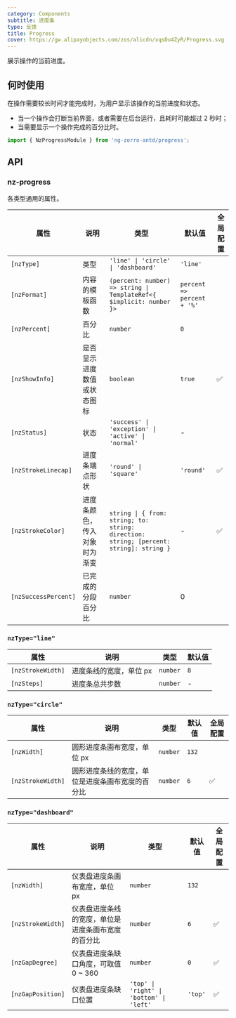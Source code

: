 ```yaml
---
category: Components
subtitle: 进度条
type: 反馈
title: Progress
cover: https://gw.alipayobjects.com/zos/alicdn/xqsDu4ZyR/Progress.svg
---
```


展示操作的当前进度。

## 何时使用

在操作需要较长时间才能完成时，为用户显示该操作的当前进度和状态。

- 当一个操作会打断当前界面，或者需要在后台运行，且耗时可能超过 2 秒时；
- 当需要显示一个操作完成的百分比时。

```ts
import { NzProgressModule } from 'ng-zorro-antd/progress';
```

## API

### nz-progress

各类型通用的属性。

| 属性                 | 说明                         | 类型                                                                                   | 默认值                     | 全局配置 |
| -------------------- | ---------------------------- | -------------------------------------------------------------------------------------- | -------------------------- | -------- |
| `[nzType]`           | 类型                         | `'line' \| 'circle' \| 'dashboard'`                                                    | `'line'`                   |          |
| `[nzFormat]`         | 内容的模板函数               | `(percent: number) => string \| TemplateRef<{ $implicit: number }>`                    | `percent => percent + '%'` |
| `[nzPercent]`        | 百分比                       | `number`                                                                               | `0`                        |          |
| `[nzShowInfo]`       | 是否显示进度数值或状态图标   | `boolean`                                                                              | `true`                     | ✅        |
| `[nzStatus]`         | 状态                         | `'success' \| 'exception' \| 'active' \| 'normal'`                                     | -                          |          |
| `[nzStrokeLinecap]`  | 进度条端点形状               | `'round' \| 'square'`                                                                  | `'round'`                  | ✅        |
| `[nzStrokeColor]`    | 进度条颜色，传入对象时为渐变 | `string \| { from: string; to: string: direction: string; [percent: string]: string }` | -                          | ✅        |
| `[nzSuccessPercent]` | 已完成的分段百分比           | `number`                                                                               | 0                          |          |

### `nzType="line"`

| 属性              | 说明                    | 类型     | 默认值 |
| ----------------- | ----------------------- | -------- | ------ |
| `[nzStrokeWidth]` | 进度条线的宽度，单位 px | `number` | `8`    |
| `[nzSteps]`       | 进度条总共步数          | `number` | -      |

### `nzType="circle"`

| 属性              | 说明                                             | 类型     | 默认值 | 全局配置 |
| ----------------- | ------------------------------------------------ | -------- | ------ | -------- |
| `[nzWidth]`       | 圆形进度条画布宽度，单位 px                      | `number` | `132`  |          |
| `[nzStrokeWidth]` | 圆形进度条线的宽度，单位是进度条画布宽度的百分比 | `number` | `6`    | ✅        |

### `nzType="dashboard"`

| 属性              | 说明                                               | 类型                                     | 默认值  | 全局配置 |
| ----------------- | -------------------------------------------------- | ---------------------------------------- | ------- | -------- |
| `[nzWidth]`       | 仪表盘进度条画布宽度，单位 px                      | `number`                                 | `132`   |          |
| `[nzStrokeWidth]` | 仪表盘进度条线的宽度，单位是进度条画布宽度的百分比 | `number`                                 | `6`     | ✅        |
| `[nzGapDegree]`   | 仪表盘进度条缺口角度，可取值 0 ~ 360               | `number`                                 | `0`     | ✅        |
| `[nzGapPosition]` | 仪表盘进度条缺口位置                               | `'top' \| 'right' \| 'bottom' \| 'left'` | `'top'` | ✅        |
